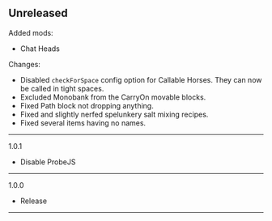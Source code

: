 ## Unreleased
Added mods:
- Chat Heads

Changes:
- Disabled `checkForSpace` config option for Callable Horses. They can now be called in tight spaces.
- Excluded Monobank from the CarryOn movable blocks.
- Fixed Path block not dropping anything.
- Fixed and slightly nerfed spelunkery salt mixing recipes.
- Fixed several items having no names.

---

1.0.1
- Disable ProbeJS

---

1.0.0
- Release

---